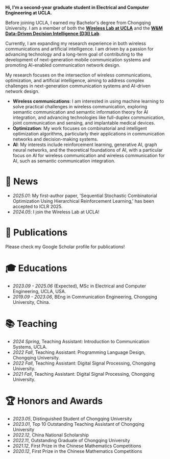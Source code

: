 **Hi, I'm a second-year graduate student in Electrical and Computer Engineering at UCLA.**

Before joining UCLA, I earned my Bachelor's degree from Chongqing University. I am a member of both the [**Wireless Lab at UCLA**](https://wireless.ee.ucla.edu/) and the [**W&M Data-Driven Decision Intelligence (D3I) Lab**](https://haipeng-chen.github.io/). 

Currently, I am expanding my research experience in both wireless communications and artificial intelligence.
I am driven by a passion for advancing technology and a long-term goal of contributing to the development of next-generation mobile communication systems and promoting AI-enabled communication network design.

My research focuses on the intersection of wireless communications, optimization, and artificial intelligence, aiming to address complex challenges in next-generation communication systems and AI-driven network design.
- **Wireless communications**: I am interested in using machine learning to solve practical challenges in wireless communication, exploring semantic communication and semantic information theory for AI integration, and advancing technologies like full-duplex communication, joint communication and sensing, and implantable medical devices.
- **Optimization**: My work focuses on combinatorial and intelligent optimization algorithms, particularly their applications in communication networks and decision-making systems.
- **AI**: My interests include reinforcement learning, generative AI, graph neural networks, and the theoretical foundations of AI, with a particular focus on AI for wireless communication and wireless communication for AI, such as semantic communication integration.

<!-- **Beyond academics**, I enjoy cooking and often hear from my friends that my dishes are exceptionally delicious😆. 
To me, this process feels like reinforcement learning—each attempt at cooking the same dish involves a balance of exploration and exploitation. 
The final taste serves as the reward, and the recipe I write down afterward becomes the saved optimal model parameters.
I also love drawing, particularly anime characters. 
Playing the piano is another passion of mine—it became my favorite way to enjoy music since I tend to sing off-key! 
Table tennis, on the other hand, is the only sport that keeps me active, as I rarely exercise otherwise. -->

# 📰 News
- *2025.01*: My first-author paper, 'Sequential Stochastic Combinatorial Optimization Using Hierarchical Reinforcement Learning,' has been accepted to ICLR 2025.
- *2024.05*: I join the Wireless Lab at UCLA!

# 📜 Publications

Please check my Google Scholar profile for publications!

# 🎓 Educations

- *2023.09 - 2025.06* (Expected), MSc in Electrical and Computer Engineering, UCLA, USA.
- *2019.09 - 2023.06*, BEng in Communication Engineering, Chongqing University, China.

# 📚 Teaching 

- *2024 Spring*, Teaching Assistant: Introduction to Communication Systems, UCLA.
- *2022 Fall*, Teaching Assistant: Programming Language Design, Chongqing University.
- *2022 Fall*, Teaching Assistant: Digital Signal Processing, Chongqing University.
- *2021 Fall*, Teaching Assistant: Digital Signal Processing, Chongqing University.

# 🏆 Honors and Awards

- *2023.05*, Distinguished Student of Chongqing University
- *2023.01*, Top 10 Outstanding Teaching Assistant of Chongqing University
- *2022.12*, China National Scholarship
- *2022.11*, Outstanding Graduate of Chongqing University
- *2021.12*, First Prize in the Chinese Mathematics Competitions
- *2020.12*, First Prize in the Chinese Mathematics Competitions

